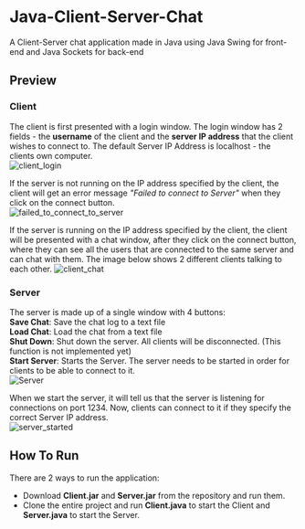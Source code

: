 # Java-Client-Server-Chat
A Client-Server chat application made in Java using Java Swing for front-end and Java Sockets for back-end

## Preview

### Client
The client is first presented with a login window. The login window has 2 fields - the **username** of the client and the **server IP address** that the client wishes to connect to. The default Server IP Address is localhost - the clients own computer.  
![client_login](https://user-images.githubusercontent.com/76788207/206730491-bba7fd61-4503-4b49-9e33-5344f4038541.png)

If the server is not running on the IP address specified by the client, the client will get an error message *"Failed to connect to Server"* when they click on the connect button.   
![failed_to_connect_to_server](https://user-images.githubusercontent.com/76788207/206730499-42c5e037-c270-431b-9f90-325c88ab41b2.png)

If the server is running on the IP address specified by the client, the client will be presented with a chat window, after they click on the connect button, where they can see all the users that are connected to the same server and can chat with them. The image below shows 2 different clients talking to each other.
![client_chat](https://user-images.githubusercontent.com/76788207/206730485-ecc8f1d7-6f8b-45fb-aa7a-dadbc2dffd35.png)

### Server
The server is made up of a single window with 4 buttons:  
**Save Chat**: Save the chat log to a text file   
**Load Chat**: Load the chat from a text file   
**Shut Down**: Shut down the server. All clients will be disconnected. (This function is not implemented yet)   
**Start Server**: Starts the Server. The server needs to be started in order for clients to be able to connect to it.   
![Server](https://user-images.githubusercontent.com/76788207/206730326-112fc10f-4671-4145-aa55-b1ea01f335c8.png)

When we start the server, it will tell us that the server is listening for connections on port 1234. Now, clients can connect to it if they specify the correct Server IP address.  
![server_started](https://user-images.githubusercontent.com/76788207/206730466-ff802cf5-90e2-4a0f-a3a9-501bd9a33d1c.png)

## How To Run
There are 2 ways to run the application:
- Download **Client.jar** and **Server.jar** from the repository and run them.
- Clone the entire project and run **Client.java** to start the Client and **Server.java** to start the Server.
